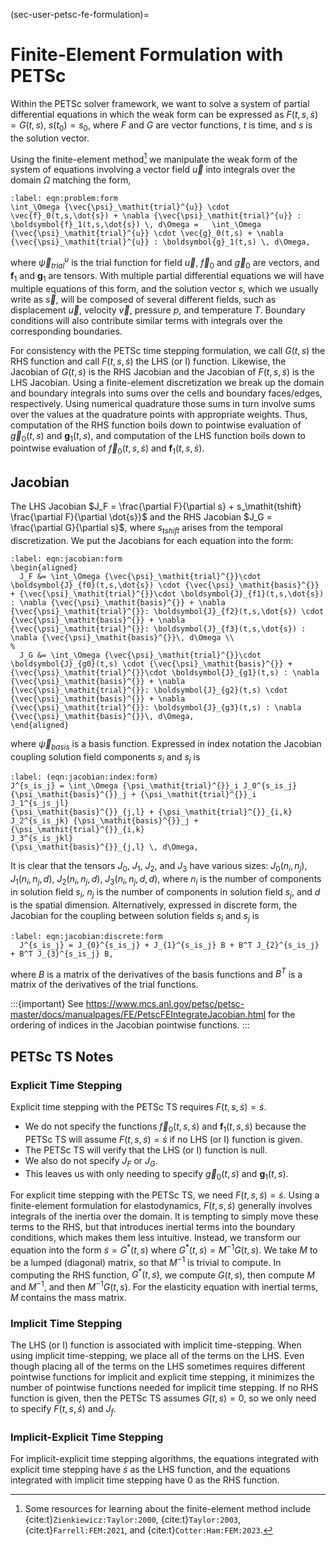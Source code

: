 (sec-user-petsc-fe-formulation)=
# Finite-Element Formulation with PETSc

Within the PETSc solver framework, we want to solve a system of partial differential equations in which the weak form can be expressed as $F(t,s,\dot{s}) = G(t,s)$, $s(t_0) = s_0$, where $F$ and $G$ are vector functions, $t$ is time, and $s$ is the solution vector.

Using the finite-element method[^1] we manipulate the weak form of the system of equations involving a vector field $\vec{u}$ into integrals over the domain $\Omega$ matching the form,

```{math}
:label: eqn:problem:form
\int_\Omega {\vec{\psi}_\mathit{trial}^{u}} \cdot \vec{f}_0(t,s,\dot{s}) + \nabla {\vec{\psi}_\mathit{trial}^{u}} : \boldsymbol{f}_1(t,s,\dot{s}) \, d\Omega =   \int_\Omega {\vec{\psi}_\mathit{trial}^{u}} \cdot \vec{g}_0(t,s) + \nabla {\vec{\psi}_\mathit{trial}^{u}} : \boldsymbol{g}_1(t,s) \, d\Omega,
```

where ${\vec{\psi}_\mathit{trial}^{u}}$ is the trial function for field $\vec{u}$, $\vec{f}_0$ and $\vec{g}_0$ are vectors, and $\boldsymbol{f}_1$ and $\boldsymbol{g}_1$ are tensors.
With multiple partial differential equations we will have multiple equations of this form, and the solution vector $s$, which we usually write as $\vec{s}$, will be composed of several different fields, such as displacement $\vec{u}$, velocity $\vec{v}$, pressure $p$, and temperature $T$.
Boundary conditions will also contribute similar terms with integrals over the corresponding boundaries.

For consistency with the PETSc time stepping formulation, we call $G(t,s)$ the RHS function and call $F(t,s,\dot{s})$ the LHS (or I) function.
Likewise, the Jacobian of $G(t,s)$ is the RHS Jacobian and the Jacobian of $F(t,s,\dot{s})$ is the LHS Jacobian.
Using a finite-element discretization we break up the domain and boundary integrals into sums over the cells and boundary faces/edges, respectively.
Using numerical quadrature those sums in turn involve sums over the values at the quadrature points with appropriate weights.
Thus, computation of the RHS function boils down to pointwise evaluation of $\vec{g}_0(t,s)$ and $\boldsymbol{g}_1(t,s)$, and computation of the LHS function boils down to pointwise evaluation of $\vec{f}_0(t,s,\dot{s})$ and $\boldsymbol{f}_1(t,s,\dot{s})$.

## Jacobian

The LHS Jacobian $J_F = \frac{\partial F}{\partial s} + s_\mathit{tshift} \frac{\partial F}{\partial \dot{s}}$ and the RHS Jacobian $J_G = \frac{\partial G}{\partial s}$, where $s_\mathit{tshift}$ arises from the temporal discretization. We put the Jacobians for each equation into the form:

```{math}
:label: eqn:jacobian:form
\begin{aligned}
  J_F &= \int_\Omega {\vec{\psi}_\mathit{trial}^{}}\cdot \boldsymbol{J}_{f0}(t,s,\dot{s}) \cdot {\vec{\psi}_\mathit{basis}^{}} + {\vec{\psi}_\mathit{trial}^{}}\cdot \boldsymbol{J}_{f1}(t,s,\dot{s}) : \nabla {\vec{\psi}_\mathit{basis}^{}} + \nabla {\vec{\psi}_\mathit{trial}^{}}: \boldsymbol{J}_{f2}(t,s,\dot{s}) \cdot {\vec{\psi}_\mathit{basis}^{}} + \nabla {\vec{\psi}_\mathit{trial}^{}}: \boldsymbol{J}_{f3}(t,s,\dot{s}) : \nabla {\vec{\psi}_\mathit{basis}^{}}\, d\Omega \\
%
  J_G &= \int_\Omega {\vec{\psi}_\mathit{trial}^{}}\cdot \boldsymbol{J}_{g0}(t,s) \cdot {\vec{\psi}_\mathit{basis}^{}} + {\vec{\psi}_\mathit{trial}^{}}\cdot \boldsymbol{J}_{g1}(t,s) : \nabla {\vec{\psi}_\mathit{basis}^{}} + \nabla {\vec{\psi}_\mathit{trial}^{}}: \boldsymbol{J}_{g2}(t,s) \cdot {\vec{\psi}_\mathit{basis}^{}} + \nabla {\vec{\psi}_\mathit{trial}^{}}: \boldsymbol{J}_{g3}(t,s) : \nabla {\vec{\psi}_\mathit{basis}^{}}\, d\Omega,
\end{aligned}
```

where ${\vec{\psi}_\mathit{basis}^{}}$ is a basis function.
Expressed in index notation the Jacobian coupling solution field components $s_i$ and $s_j$ is

```{math}
:label: (eqn:jacobian:index:form)
J^{s_is_j} = \int_\Omega {\psi_\mathit{trial}^{}}_i J_0^{s_is_j} {\psi_\mathit{basis}^{}}_j + {\psi_\mathit{trial}^{}}_i
J_1^{s_js_jl}
{\psi_\mathit{basis}^{}}_{j,l} + {\psi_\mathit{trial}^{}}_{i,k} J_2^{s_is_jk} {\psi_\mathit{basis}^{}}_j + {\psi_\mathit{trial}^{}}_{i,k}
J_3^{s_is_jkl}
{\psi_\mathit{basis}^{}}_{j,l} \, d\Omega,
```

It is clear that the tensors $J_0$, $J_1$, $J_2$, and $J_3$ have various sizes: $J_0(n_i,n_j)$, $J_1(n_i,n_j,d)$, $J_2(n_i,n_j,d)$, $J_3(n_i,n_j,d,d)$, where $n_i$ is the number of components in solution field $s_i$, $n_j$ is the number of components in solution field $s_j$, and $d$ is the spatial dimension.
Alternatively, expressed in discrete form, the Jacobian for the coupling between solution fields $s_i$ and $s_j$ is

```{math}
:label: eqn:jacobian:discrete:form
  J^{s_is_j} = J_{0}^{s_is_j} + J_{1}^{s_is_j} B + B^T J_{2}^{s_is_j} + B^T J_{3}^{s_is_j} B,
```

where $B$ is a matrix of the derivatives of the basis functions and $B^T$ is a matrix of the derivatives of the trial functions.

:::{important}
See <https://www.mcs.anl.gov/petsc/petsc-master/docs/manualpages/FE/PetscFEIntegrateJacobian.html> for the ordering of indices in the Jacobian pointwise functions.
:::

## PETSc TS Notes

### Explicit Time Stepping

Explicit time stepping with the PETSc TS requires $F(t,s,\dot{s}) = \dot{s}$.
* We do not specify the functions $\vec{f}_0(t,s,\dot{s})$ and $\boldsymbol{f}_1(t,s,\dot{s})$ because the PETSc TS will assume $F(t,s,\dot{s}) = \dot{s}$ if no LHS (or I) function is given.
* The PETSc TS will verify that the LHS (or I) function is null.
* We also do not specify $J_F$ or $J_G$.
* This leaves us with only needing to specify $\vec{g}_0(t,s)$ and $\boldsymbol{g}_1(t,s)$.

For explicit time stepping with the PETSc TS, we need $F(t,s,\dot{s}) = \dot{s}$.
Using a finite-element formulation for elastodynamics, $F(t,s,\dot{s})$ generally involves integrals of the inertia over the domain.
It is tempting to simply move these terms to the RHS, but that introduces inertial terms into the boundary conditions, which makes them less intuitive.
Instead, we transform our equation into the form $\dot{s} = G^*(t,s)$ where $G^*(t,s) = M^{-1} G(t,s)$.
We take $M$ to be a lumped (diagonal) matrix, so that $M^{-1}$ is trivial to compute.
In computing the RHS function, $G^*(t,s)$, we compute $G(t,s)$, then compute $M$ and $M^{-1}$, and then $M^{-1}G(t,s)$.
For the elasticity equation with inertial terms, $M$ contains the mass matrix.

### Implicit Time Stepping

The LHS (or I) function is associated with implicit time-stepping.
When using implicit time-stepping, we place all of the terms on the LHS.
Even though placing all of the terms on the LHS sometimes requires different pointwise functions for implicit and explicit time stepping, it minimizes the number of pointwise functions needed for implicit time stepping.
If no RHS function is given, then the PETSc TS assumes $G(t,s) = 0$, so we only need to specify $F(t,s,\dot{s})$ and $J_f$.

### Implicit-Explicit Time Stepping

For implicit-explicit time stepping algorithms, the equations integrated with explicit time stepping have $\dot{s}$ as the LHS function, and the equations integrated with implicit time stepping have 0 as the RHS function.

[^1]: Some resources for learning about the finite-element method include {cite:t}`Zienkiewicz:Taylor:2000`, {cite:t}`Taylor:2003`,  {cite:t}`Farrell:FEM:2021`, and {cite:t}`Cotter:Ham:FEM:2023`.
